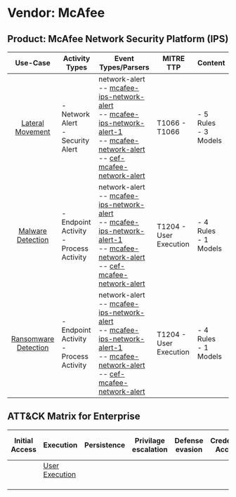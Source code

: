 Vendor: McAfee
==============
Product: McAfee Network Security Platform (IPS)
-----------------------------------------------
|                              Use-Case                               | Activity Types                            | Event Types/Parsers                                                                                                                                                                                                                                                                                                                                                            | MITRE TTP                  | Content                   |
|:-------------------------------------------------------------------:| ----------------------------------------- | ------------------------------------------------------------------------------------------------------------------------------------------------------------------------------------------------------------------------------------------------------------------------------------------------------------------------------------------------------------------------------ | -------------------------- | ------------------------- |
|     [Lateral Movement](../UseCases/usecase_lateral_movement.md)     | - Network Alert<br>- Security Alert       |  network-alert<br> -- [mcafee-ips-network-alert](../Parsers/parserContent_mcafee-ips-network-alert.md)<br> -- [mcafee-ips-network-alert-1](../Parsers/parserContent_mcafee-ips-network-alert-1.md)<br> -- [mcafee-network-alert](../Parsers/parserContent_mcafee-network-alert.md)<br> -- [cef-mcafee-network-alert](../Parsers/parserContent_cef-mcafee-network-alert.md)<br> | T1066 - T1066<br>          |  - 5 Rules<br> - 3 Models |
|    [Malware Detection](../UseCases/usecase_malware_detection.md)    | - Endpoint Activity<br>- Process Activity |  network-alert<br> -- [mcafee-ips-network-alert](../Parsers/parserContent_mcafee-ips-network-alert.md)<br> -- [mcafee-ips-network-alert-1](../Parsers/parserContent_mcafee-ips-network-alert-1.md)<br> -- [mcafee-network-alert](../Parsers/parserContent_mcafee-network-alert.md)<br> -- [cef-mcafee-network-alert](../Parsers/parserContent_cef-mcafee-network-alert.md)<br> | T1204 - User Execution<br> |  - 4 Rules<br> - 1 Models |
| [Ransomware Detection](../UseCases/usecase_ransomware_detection.md) | - Endpoint Activity<br>- Process Activity |  network-alert<br> -- [mcafee-ips-network-alert](../Parsers/parserContent_mcafee-ips-network-alert.md)<br> -- [mcafee-ips-network-alert-1](../Parsers/parserContent_mcafee-ips-network-alert-1.md)<br> -- [mcafee-network-alert](../Parsers/parserContent_mcafee-network-alert.md)<br> -- [cef-mcafee-network-alert](../Parsers/parserContent_cef-mcafee-network-alert.md)<br> | T1204 - User Execution<br> |  - 4 Rules<br> - 1 Models |

ATT&CK Matrix for Enterprise
----------------------------
| Initial Access | Execution                                                           | Persistence | Privilage escalation | Defense evasion | Credential Access | Discovery | Lateral Movement | Collection | Command and Control | Exfiltration | Impact |
| -------------- | ------------------------------------------------------------------- | ----------- | -------------------- | --------------- | ----------------- | --------- | ---------------- | ---------- | ------------------- | ------------ | ------ |
|                | [User Execution](https://attack.mitre.org/techniques/T1204)<br><br> |             |                      |                 |                   |           |                  |            |                     |              |        |